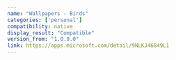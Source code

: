```yaml
---
name: "Wallpapers - Birds"
categories: ['personal']
compatibility: native
display_result: "Compatible"
version_from: "1.0.0.0"
link: https://apps.microsoft.com/detail/9NLKJ46849L1
---
```


